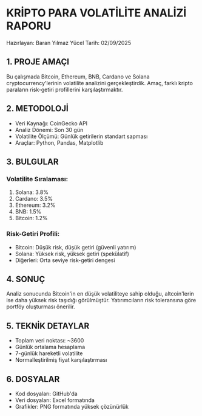 
# KRİPTO PARA VOLATİLİTE ANALİZİ RAPORU
Hazırlayan: Baran Yılmaz Yücel
Tarih: 02/09/2025

## 1. PROJE AMAÇI
Bu çalışmada Bitcoin, Ethereum, BNB, Cardano ve Solana cryptocurrency'lerinin 
volatilite analizini gerçekleştirdik. Amaç, farklı kripto paraların risk-getiri 
profillerini karşılaştırmaktır.

## 2. METODOLOJİ
- Veri Kaynağı: CoinGecko API
- Analiz Dönemi: Son 30 gün
- Volatilite Ölçümü: Günlük getirilerin standart sapması
- Araçlar: Python, Pandas, Matplotlib

## 3. BULGULAR

### Volatilite Sıralaması:
1. Solana: 3.8%
2. Cardano: 3.5%
3. Ethereum: 3.2%
4. BNB: 1.5%
5. Bitcoin: 1.2%

### Risk-Getiri Profili:
- Bitcoin: Düşük risk, düşük getiri (güvenli yatırım)
- Solana: Yüksek risk, yüksek getiri (spekülatif)
- Diğerleri: Orta seviye risk-getiri dengesi

## 4. SONUÇ
Analiz sonucunda Bitcoin'in en düşük volatiliteye sahip olduğu, 
altcoin'lerin ise daha yüksek risk taşıdığı görülmüştür. 
Yatırımcıların risk toleransına göre portföy oluşturması önerilir.

## 5. TEKNİK DETAYLAR
- Toplam veri noktası: ~3600
- Günlük ortalama hesaplama
- 7-günlük hareketli volatilite
- Normalleştirilmiş fiyat karşılaştırması

## 6. DOSYALAR
- Kod dosyaları: GitHub'da
- Veri dosyaları: Excel formatında
- Grafikler: PNG formatında yüksek çözünürlük
